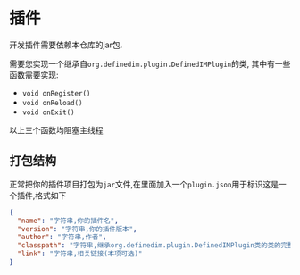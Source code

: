 # 插件

开发插件需要依赖本仓库的jar包.

需要您实现一个继承自`org.definedim.plugin.DefinedIMPlugin`的类, 其中有一些函数需要实现:

+ `void onRegister()`
+ `void onReload()`
+ `void onExit()`

以上三个函数均阻塞主线程

## 打包结构
正常把你的插件项目打包为`jar`文件,在里面加入一个`plugin.json`用于标识这是一个插件,格式如下
```json
{
  "name": "字符串,你的插件名",
  "version": "字符串,你的插件版本",
  "author": "字符串,作者",
  "classpath": "字符串,继承org.definedim.plugin.DefinedIMPlugin类的类的完整路径,即 包名.类名",
  "link": "字符串,相关链接(本项可选)"
}

```